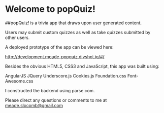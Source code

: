 # Welcome to popQuiz!

##popQuiz! is a trivia app that draws upon user generated content.

Users may submit custom quizzes as well as take quizzes submitted by other users.


A deployed prototype of the app can be viewed here:

http://development.meade-popquiz.divshot.io/#/


Besides the obvious HTML5, CSS3 and JavaScript, this app was built using:

AngularJS
JQuery
Underscore.js
Cookies.js
Foundation.css
Font-Awesome.css

I constructed the backend using parse.com.

Please direct any questions or comments to me at meade.slocomb@gmail.com




